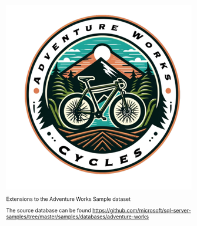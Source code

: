 
![alt text](https://github.com/barbera01/AdventureWorks_Extra/blob/main/Assets/Adventureworks_Logo.png?raw=true)

Extensions to the Adventure Works Sample dataset

The source database can be found https://github.com/microsoft/sql-server-samples/tree/master/samples/databases/adventure-works

